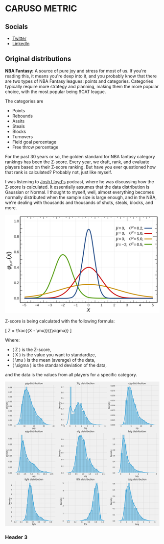# CARUSO METRIC

## Socials
- [Twitter](https://twitter.com/FHuzjan) 
- [LinkedIn](https://www.linkedin.com/in/franhuzjan/)

## Original distributions

**NBA Fantasy:** A source of pure joy and stress for most of us. If you're reading this, it means you're deep into it, and you probably know that there are two types of NBA Fantasy leagues: points and categories. Categories typically require more strategy and planning, making them the more popular choice, with the most popular being 9CAT league.

The categories are
- Points
- Rebounds
- Assits
- Steals
- Blocks
- Turnovers
- Field goal percentage
- Free throw percentage

For the past 30 years or so, the golden standard for NBA fantasy category rankings has been the Z-score. Every year, we draft, rank, and evaluate players based on their Z-score ranking. But have you ever questioned how that rank is calculated? Probably not, just like myself.

I was listening to [Josh Lloyd's](https://twitter.com/redrock_bball) podcast, where he was discussing how the Z-score is calculated. It essentially assumes that the data distribution is Gaussian or Normal. I thought to myself, well, almost everything becomes normally distributed when the sample size is large enough, and in the NBA, we're dealing with thousands and thousands of shots, steals, blocks, and more.



![Image](Images/Gaussian.png)

Z-score is being calculated with the following formula:

\[ Z = \frac{{X - \mu}}{{\sigma}} \]

Where:
- \( Z \) is the Z-score,
- \( X \) is the value you want to standardize,
- \( \mu \) is the mean (average) of the data,
- \( \sigma \) is the standard deviation of the data,

and the data is the values from all players for a specific category.


![Image](Images/org_dists.png)

### Header 3

